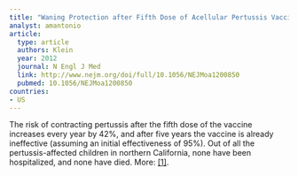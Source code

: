 ```yaml
---
title: "Waning Protection after Fifth Dose of Acellular Pertussis Vaccine in Children"
analyst: amantonio
article:
  type: article
  authors: Klein
  year: 2012
  journal: N Engl J Med
  link: http://www.nejm.org/doi/full/10.1056/NEJMoa1200850
  pubmed: 10.1056/NEJMoa1200850
countries:
- US
---
```


The risk of contracting pertussis after the fifth dose of the vaccine increases every year by 42%, and after five years the vaccine is already ineffective (assuming an initial effectiveness of 95%). Out of all the pertussis-affected children in northern California, none have been hospitalized, and none have died. More: [[1]](https://www.ncbi.nlm.nih.gov/pubmed/17443462).
